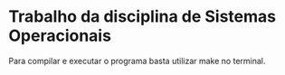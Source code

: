 # Trabalho da disciplina de Sistemas Operacionais

Para compilar e executar o programa basta utilizar make no terminal.